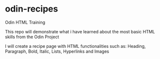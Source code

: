 # odin-recipes
Odin HTML Training

This repo will demonstrate what i have learned about the most basic HTML skills from the Odin Project

I will create a recipe page with HTML functionalities such as: Heading, Paragraph, Bold, Italic, Lists, Hyperlinks and Images